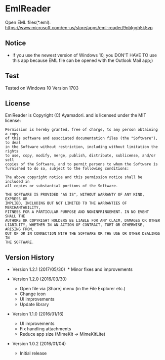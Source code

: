 EmlReader
=========
Open EML files(*.eml).  
https://www.microsoft.com/en-us/store/apps/eml-reader/9nblggh5k5vp

## Notice
- If you use the newest version of Windows 10, you DON'T HAVE TO use this app because EML file can be opened with the Outlook Mail app;)

## Test
Tested on Windows 10 Version 1703

## License
EmlReader is Copyright (C) Ayamadori. and is licensed under the MIT license:

    Permission is hereby granted, free of charge, to any person obtaining a copy
    of this software and associated documentation files (the "Software"), to deal
    in the Software without restriction, including without limitation the rights
    to use, copy, modify, merge, publish, distribute, sublicense, and/or sell
    copies of the Software, and to permit persons to whom the Software is
    furnished to do so, subject to the following conditions:

    The above copyright notice and this permission notice shall be included in
    all copies or substantial portions of the Software.

    THE SOFTWARE IS PROVIDED "AS IS", WITHOUT WARRANTY OF ANY KIND, EXPRESS OR
    IMPLIED, INCLUDING BUT NOT LIMITED TO THE WARRANTIES OF MERCHANTABILITY,
    FITNESS FOR A PARTICULAR PURPOSE AND NONINFRINGEMENT. IN NO EVENT SHALL THE
    AUTHORS OR COPYRIGHT HOLDERS BE LIABLE FOR ANY CLAIM, DAMAGES OR OTHER
    LIABILITY, WHETHER IN AN ACTION OF CONTRACT, TORT OR OTHERWISE, ARISING FROM,
    OUT OF OR IN CONNECTION WITH THE SOFTWARE OR THE USE OR OTHER DEALINGS IN
    THE SOFTWARE.


## Version History
- Version 1.2.1 (2017/05/30)
  * Minor fixes and improvements
  
- Version 1.2.0 (2016/03/30)
  * Open file via [Share] menu (in the File Explorer etc.)
  * Change icon
  * UI improvements
  * Update library 
 
- Version 1.1.0 (2016/01/16)
  * UI improvements
  * Fix handling attachments
  * Reduce app size (MimeKit -> MimeKitLite)

- Version 1.0.2 (2016/01/04)
  * Initial release

